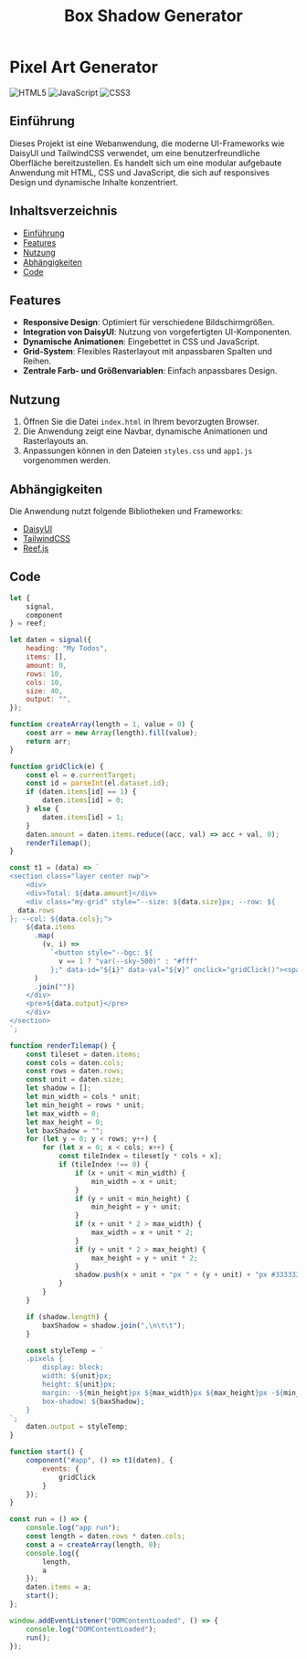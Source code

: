 ﻿---
title: Box Shadow Generator
tags: 
    - Machines
    - JS
sidebar_position: 31
sidebar_label: Pixel Generator
---


# Pixel Art Generator





![HTML5](https://img.shields.io/badge/html5-%23E34F26.svg?style=for-the-badge&logo=html5&logoColor=white) ![JavaScript](https://img.shields.io/badge/javascript-%23323330.svg?style=for-the-badge&logo=javascript&logoColor=%23F7DF1E) ![CSS3](https://img.shields.io/badge/css3-%231572B6.svg?style=for-the-badge&logo=css3&logoColor=white)



## Einführung

Dieses Projekt ist eine Webanwendung, die moderne UI-Frameworks wie DaisyUI und TailwindCSS verwendet, um eine benutzerfreundliche Oberfläche bereitzustellen. Es handelt sich um eine modular aufgebaute Anwendung mit HTML, CSS und JavaScript, die sich auf responsives Design und dynamische Inhalte konzentriert.

## Inhaltsverzeichnis

- [Einführung](#einführung)
- [Features](#features)
- [Nutzung](#nutzung)
- [Abhängigkeiten](#abhängigkeiten)
- [Code](#code)


## Features

- **Responsive Design**: Optimiert für verschiedene Bildschirmgrößen.
- **Integration von DaisyUI**: Nutzung von vorgefertigten UI-Komponenten.
- **Dynamische Animationen**: Eingebettet in CSS und JavaScript.
- **Grid-System**: Flexibles Rasterlayout mit anpassbaren Spalten und Reihen.
- **Zentrale Farb- und Größenvariablen**: Einfach anpassbares Design.




## Nutzung

1. Öffnen Sie die Datei `index.html` in Ihrem bevorzugten Browser.
2. Die Anwendung zeigt eine Navbar, dynamische Animationen und Rasterlayouts an.
3. Anpassungen können in den Dateien `styles.css` und `app1.js` vorgenommen werden.

## Abhängigkeiten

Die Anwendung nutzt folgende Bibliotheken und Frameworks:
- [DaisyUI](https://daisyui.com/)
- [TailwindCSS](https://tailwindcss.com/)
- [Reef.js](https://reefjs.com/)




## Code

```javascript title="pa-generator.js"
let {
    signal,
    component
} = reef;

let daten = signal({
    heading: "My Todos",
    items: [],
    amount: 0,
    rows: 10,
    cols: 10,
    size: 40,
    output: "",
});

function createArray(length = 1, value = 0) {
    const arr = new Array(length).fill(value);
    return arr;
}

function gridClick(e) {
    const el = e.currentTarget;
    const id = parseInt(el.dataset.id);
    if (daten.items[id] == 1) {
        daten.items[id] = 0;
    } else {
        daten.items[id] = 1;
    }
    daten.amount = daten.items.reduce((acc, val) => acc + val, 0);
    renderTilemap();
}

const t1 = (data) => `
<section class="layer center nwp"> 
    <div>
    <div>Total: ${data.amount}</div>
    <div class="my-grid" style="--size: ${data.size}px; --row: ${
  data.rows
}; --col: ${data.cols};">
    ${data.items
      .map(
        (v, i) =>
          `<button style="--bgc: ${
            v == 1 ? "var(--sky-500)" : "#fff"
          };" data-id="${i}" data-val="${v}" onclick="gridClick()"><span class="sr-only">${v}</span></button>`
      )
      .join("")}
    </div>
    <pre>${data.output}</pre>
    </div>     
</section>
`;

function renderTilemap() {
    const tileset = daten.items;
    const cols = daten.cols;
    const rows = daten.rows;
    const unit = daten.size;
    let shadow = [];
    let min_width = cols * unit;
    let min_height = rows * unit;
    let max_width = 0;
    let max_height = 0;
    let baxShadow = "";
    for (let y = 0; y < rows; y++) {
        for (let x = 0; x < cols; x++) {
            const tileIndex = tileset[y * cols + x];
            if (tileIndex !== 0) {
                if (x + unit < min_width) {
                    min_width = x + unit;
                }
                if (y + unit < min_height) {
                    min_height = y + unit;
                }
                if (x + unit * 2 > max_width) {
                    max_width = x + unit * 2;
                }
                if (y + unit * 2 > max_height) {
                    max_height = y + unit * 2;
                }
                shadow.push(x + unit + "px " + (y + unit) + "px #333333");
            }
        }
    }

    if (shadow.length) {
        baxShadow = shadow.join(",\n\t\t");
    }

    const styleTemp = `
    .pixels {
        display: block;
        width: ${unit}px;
        height: ${unit}px;
        margin: -${min_height}px ${max_width}px ${max_height}px -${min_width}px;
        box-shadow: ${baxShadow};
    }
`;
    daten.output = styleTemp;
}

function start() {
    component("#app", () => t1(daten), {
        events: {
            gridClick
        }
    });
}

const run = () => {
    console.log("app run");
    const length = daten.rows * daten.cols;
    const a = createArray(length, 0);
    console.log({
        length,
        a
    });
    daten.items = a;
    start();
};

window.addEventListener("DOMContentLoaded", () => {
    console.log("DOMContentLoaded");
    run();
});
``` 


